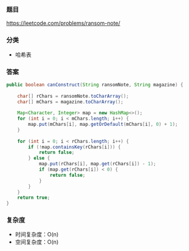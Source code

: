 ### 题目
https://leetcode.com/problems/ransom-note/

### 分类
* 哈希表

### 答案
```java
public boolean canConstruct(String ransomNote, String magazine) {
    
    char[] rChars = ransomNote.toCharArray();
    char[] mChars = magazine.toCharArray();
    
    Map<Character, Integer> map = new HashMap<>();
    for (int i = 0; i < mChars.length; i++) {
        map.put(mChars[i], map.getOrDefault(mChars[i], 0) + 1);
    }
    
    for (int i = 0; i < rChars.length; i++) {
        if (!map.containsKey(rChars[i])) {
            return false;
        } else {
            map.put(rChars[i], map.get(rChars[i]) - 1);
            if (map.get(rChars[i]) < 0) {
                return false;
            }
        }
    }
    return true;
}
```

### 复杂度
* 时间复杂度：O(n)
* 空间复杂度：O(n)
